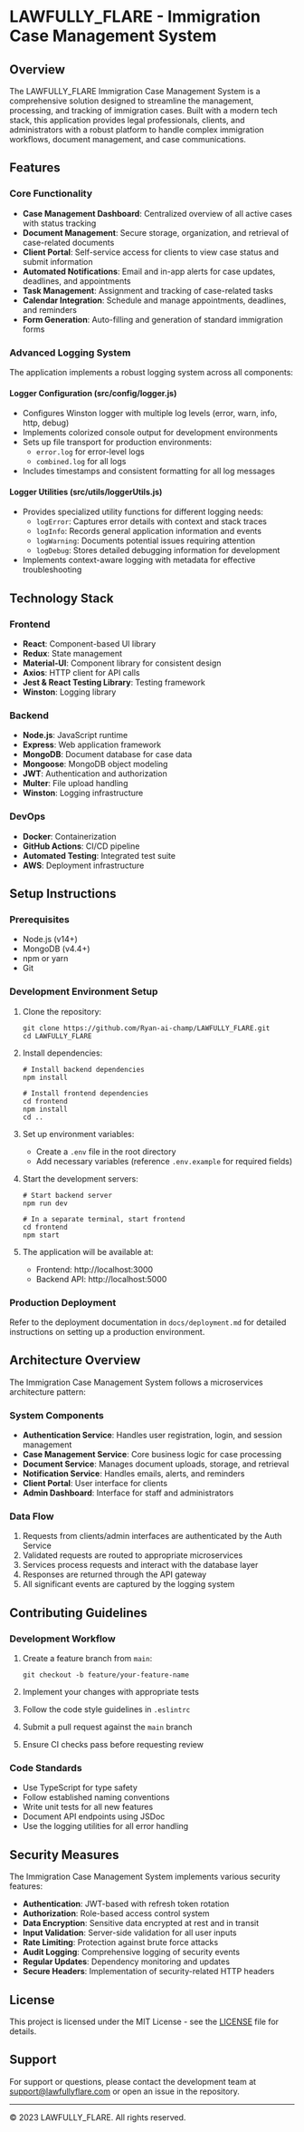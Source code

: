 # LAWFULLY_FLARE - Immigration Case Management System

## Overview

The LAWFULLY_FLARE Immigration Case Management System is a comprehensive solution designed to streamline the management, processing, and tracking of immigration cases. Built with a modern tech stack, this application provides legal professionals, clients, and administrators with a robust platform to handle complex immigration workflows, document management, and case communications.

## Features

### Core Functionality
- **Case Management Dashboard**: Centralized overview of all active cases with status tracking
- **Document Management**: Secure storage, organization, and retrieval of case-related documents
- **Client Portal**: Self-service access for clients to view case status and submit information
- **Automated Notifications**: Email and in-app alerts for case updates, deadlines, and appointments
- **Task Management**: Assignment and tracking of case-related tasks
- **Calendar Integration**: Schedule and manage appointments, deadlines, and reminders
- **Form Generation**: Auto-filling and generation of standard immigration forms

### Advanced Logging System
The application implements a robust logging system across all components:

#### Logger Configuration (src/config/logger.js)
- Configures Winston logger with multiple log levels (error, warn, info, http, debug)
- Implements colorized console output for development environments
- Sets up file transport for production environments:
  - `error.log` for error-level logs
  - `combined.log` for all logs
- Includes timestamps and consistent formatting for all log messages

#### Logger Utilities (src/utils/loggerUtils.js)
- Provides specialized utility functions for different logging needs:
  - `logError`: Captures error details with context and stack traces
  - `logInfo`: Records general application information and events
  - `logWarning`: Documents potential issues requiring attention
  - `logDebug`: Stores detailed debugging information for development
- Implements context-aware logging with metadata for effective troubleshooting

## Technology Stack

### Frontend
- **React**: Component-based UI library
- **Redux**: State management
- **Material-UI**: Component library for consistent design
- **Axios**: HTTP client for API calls
- **Jest & React Testing Library**: Testing framework
- **Winston**: Logging library

### Backend
- **Node.js**: JavaScript runtime
- **Express**: Web application framework
- **MongoDB**: Document database for case data
- **Mongoose**: MongoDB object modeling
- **JWT**: Authentication and authorization
- **Multer**: File upload handling
- **Winston**: Logging infrastructure

### DevOps
- **Docker**: Containerization
- **GitHub Actions**: CI/CD pipeline
- **Automated Testing**: Integrated test suite
- **AWS**: Deployment infrastructure

## Setup Instructions

### Prerequisites
- Node.js (v14+)
- MongoDB (v4.4+)
- npm or yarn
- Git

### Development Environment Setup
1. Clone the repository:
   ```
   git clone https://github.com/Ryan-ai-champ/LAWFULLY_FLARE.git
   cd LAWFULLY_FLARE
   ```

2. Install dependencies:
   ```
   # Install backend dependencies
   npm install
   
   # Install frontend dependencies
   cd frontend
   npm install
   cd ..
   ```

3. Set up environment variables:
   - Create a `.env` file in the root directory
   - Add necessary variables (reference `.env.example` for required fields)

4. Start the development servers:
   ```
   # Start backend server
   npm run dev
   
   # In a separate terminal, start frontend
   cd frontend
   npm start
   ```

5. The application will be available at:
   - Frontend: http://localhost:3000
   - Backend API: http://localhost:5000

### Production Deployment
Refer to the deployment documentation in `docs/deployment.md` for detailed instructions on setting up a production environment.

## Architecture Overview

The Immigration Case Management System follows a microservices architecture pattern:

### System Components
- **Authentication Service**: Handles user registration, login, and session management
- **Case Management Service**: Core business logic for case processing
- **Document Service**: Manages document uploads, storage, and retrieval
- **Notification Service**: Handles emails, alerts, and reminders
- **Client Portal**: User interface for clients
- **Admin Dashboard**: Interface for staff and administrators

### Data Flow
1. Requests from clients/admin interfaces are authenticated by the Auth Service
2. Validated requests are routed to appropriate microservices
3. Services process requests and interact with the database layer
4. Responses are returned through the API gateway
5. All significant events are captured by the logging system

## Contributing Guidelines

### Development Workflow
1. Create a feature branch from `main`:
   ```
   git checkout -b feature/your-feature-name
   ```

2. Implement your changes with appropriate tests
3. Follow the code style guidelines in `.eslintrc`
4. Submit a pull request against the `main` branch
5. Ensure CI checks pass before requesting review

### Code Standards
- Use TypeScript for type safety
- Follow established naming conventions
- Write unit tests for all new features
- Document API endpoints using JSDoc
- Use the logging utilities for all error handling

## Security Measures

The Immigration Case Management System implements various security features:

- **Authentication**: JWT-based with refresh token rotation
- **Authorization**: Role-based access control system
- **Data Encryption**: Sensitive data encrypted at rest and in transit
- **Input Validation**: Server-side validation for all user inputs
- **Rate Limiting**: Protection against brute force attacks
- **Audit Logging**: Comprehensive logging of security events
- **Regular Updates**: Dependency monitoring and updates
- **Secure Headers**: Implementation of security-related HTTP headers

## License

This project is licensed under the MIT License - see the [LICENSE](LICENSE) file for details.

## Support

For support or questions, please contact the development team at support@lawfullyflare.com or open an issue in the repository.

---

© 2023 LAWFULLY_FLARE. All rights reserved.

